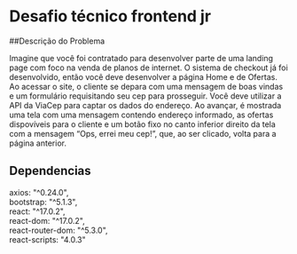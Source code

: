 # Desafio técnico frontend jr

##Descrição do Problema

Imagine que você foi contratado para desenvolver parte de uma
landing page com foco na venda de planos de internet. O
sistema de checkout já foi desenvolvido, então você deve
desenvolver a página Home e de Ofertas.
Ao acessar o site, o cliente se depara com uma mensagem de
boas vindas e um formulário requisitando seu cep para
prosseguir. Você deve utilizar a API da ViaCep para captar os
dados do endereço. Ao avançar, é mostrada uma tela com uma
mensagem contendo endereço informado, as ofertas dispovíveis
para o cliente e um botão fixo no canto inferior direito da
tela com a mensagem “Ops, errei meu cep!”, que, ao ser
clicado, volta para a página anterior.

## Dependencias

axios: "^0.24.0",<br />
bootstrap: "^5.1.3",<br />
react: "^17.0.2",<br />
react-dom: "^17.0.2",<br />
react-router-dom: "^5.3.0",<br />
react-scripts: "4.0.3"

